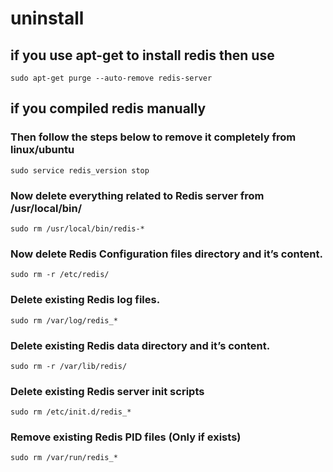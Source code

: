 # uninstall 

## if you use apt-get to install redis then use
```
sudo apt-get purge --auto-remove redis-server
```

## if you compiled redis manually 

### Then follow the steps below to remove it completely from linux/ubuntu
```
sudo service redis_version stop
```

### Now delete everything related to Redis server from /usr/local/bin/
```
sudo rm /usr/local/bin/redis-*
```

### Now delete Redis Configuration files directory and it’s content.
```
sudo rm -r /etc/redis/
```

### Delete existing Redis log files.
```
sudo rm /var/log/redis_*
```

### Delete existing Redis data directory and it’s content.
```
sudo rm -r /var/lib/redis/
```

### Delete existing Redis server init scripts
```
sudo rm /etc/init.d/redis_*
```

### Remove existing Redis PID files (Only if exists)
```
sudo rm /var/run/redis_*​
```
